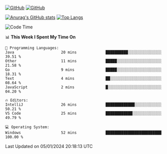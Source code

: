 [![GitHub](https://img.shields.io/github/followers/sharpxk?style=social)](https://github.com/sharpxk) [![GitHub](https://img.shields.io/github/stars/sharpxk?style=social)](https://github.com/sharpxk)

[![Anurag's GitHub stats](https://github-readme-stats-git-masterrstaa-rickstaa.vercel.app/api?username=sharpxk&hide=contribs,prs,issues&show_icons=true&theme=tokyonight)](https://github.com/anuraghazra/github-readme-stats)
[![Top Langs](https://github-readme-stats-git-masterrstaa-rickstaa.vercel.app/api/top-langs/?username=sharpxk&layout=compact&theme=tokyonight)](https://github.com/anuraghazra/github-readme-stats)

<!--START_SECTION:waka-->
![Code Time](http://img.shields.io/badge/Code%20Time-403%20hrs%2017%20mins-blue)

📊 **This Week I Spent My Time On** 

```text
💬 Programming Languages: 
Java                     20 mins             ██████████░░░░░░░░░░░░░░░   39.51 % 
Other                    11 mins             █████░░░░░░░░░░░░░░░░░░░░   21.58 % 
Go                       9 mins              █████░░░░░░░░░░░░░░░░░░░░   18.31 % 
Text                     4 mins              ██░░░░░░░░░░░░░░░░░░░░░░░   08.64 % 
JavaScript               2 mins              █░░░░░░░░░░░░░░░░░░░░░░░░   04.20 % 

🔥 Editors: 
IntelliJ                 26 mins             █████████████░░░░░░░░░░░░   50.21 % 
VS Code                  25 mins             ████████████░░░░░░░░░░░░░   49.79 % 

💻 Operating System: 
Windows                  52 mins             █████████████████████████   100.00 % 
```


 Last Updated on 05/01/2024 20:18:13 UTC
<!--END_SECTION:waka-->

